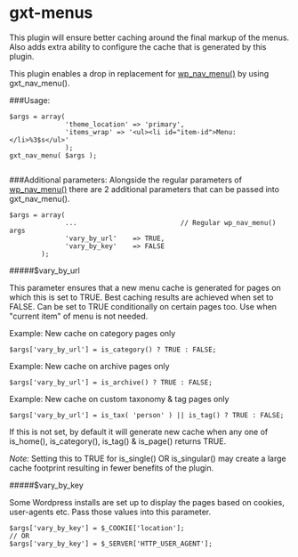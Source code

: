 gxt-menus
=========

This plugin will ensure better caching around the final markup of the menus. Also adds extra ability to configure the cache that is generated by this plugin.

This plugin enables a drop in replacement for [wp_nav_menu()](http://codex.wordpress.org/Function_Reference/wp_nav_menu) by using gxt_nav_menu(). 



###Usage:
```
$args = array( 
              'theme_location' => 'primary', 
              'items_wrap' => '<ul><li id="item-id">Menu: </li>%3$s</ul>'
              );
gxt_nav_menu( $args );
              
```

###Additional parameters:
Alongside the regular parameters of [wp_nav_menu()](http://codex.wordpress.org/Function_Reference/wp_nav_menu) there are 2 additional parameters that can be passed into gxt_nav_menu().

```
$args = array(
              ...                          // Regular wp_nav_menu() args
              'vary_by_url'    => TRUE,
              'vary_by_key'    => FALSE
        );

```

#####$vary_by_url

This parameter ensures that a new menu cache is generated for pages on which this is set to TRUE. Best caching results are achieved when set to FALSE.
Can be set to TRUE conditionally on certain pages too. Use when "current item" of menu is not needed.

Example: New cache on category pages only
```
$args['vary_by_url'] = is_category() ? TRUE : FALSE;
```

Example: New cache on archive pages only
```
$args['vary_by_url'] = is_archive() ? TRUE : FALSE;
```

Example: New cache on custom taxonomy & tag pages only
```
$args['vary_by_url'] = is_tax( 'person' ) || is_tag() ? TRUE : FALSE;
```

If this is not set, by default it will generate new cache when any one of is_home(), is_category(), is_tag() & is_page() returns TRUE.

*Note:* Setting this to TRUE for is_single() OR is_singular() may create a large cache footprint resulting in fewer benefits of the plugin.

#####$vary_by_key

Some Wordpress installs are set up to display the pages based on cookies, user-agents etc. Pass those values into this parameter.

```
$args['vary_by_key'] = $_COOKIE['location'];
// OR
$args['vary_by_key'] = $_SERVER['HTTP_USER_AGENT'];
```


